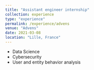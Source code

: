 ```yaml
---
title: "Assistant engineer internship"
collection: experience
type: "experience"
permalink: /experience/advens
venue: "Advens"
date: 2021-03-08
location: "Lille, France"
---
```


* Data Science
* Cybersecurity
* User and entity behavior analysis
